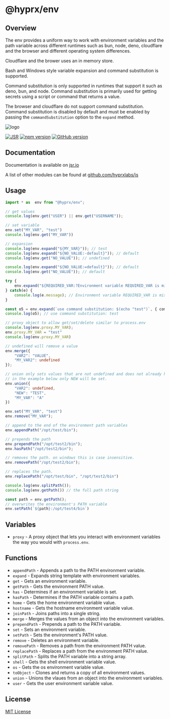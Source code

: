 # @hyprx/env

## Overview

The env provides a uniform way to work with environment variables and
the path variable across different runtimes such as bun, node, deno,
cloudflare and the browser and different operating system differences.

Cloudflare and the brower uses an in memory store.

Bash and Windows style variable expansion and command substitution is supported.

Command substitution is only supported in runtimes that support it
such as deno, bun, and node.  Command substitution is primarily used
for getting secrets using a script or command that returns a value.

The browser and cloudflare do not support
command substitution. Command substitution is disabled by default
and must be enabled by passing the `commandSubstitution` option to the
`expand` method.

![logo](https://raw.githubusercontent.com/hyprxlabs/js/refs/heads/main/assets/logo.png)

[![JSR](https://jsr.io/badges/@hyprx/env)](https://jsr.io/@hyprx/env)
[![npm version](https://badge.fury.io/js/@hyprx%2Fenv.svg)](https://badge.fury.io/js/@hyprx%2Fenv)
[![GitHub version](https://badge.fury.io/gh/hyprxlabs%2Fjs.svg)](https://badge.fury.io/gh/hyprxlabs%2Fjs)

## Documentation

Documentation is available on [jsr.io](https://jsr.io/@hyprx/env/doc)

A list of other modules can be found at [github.com/hyprxlabs/js](https://github.com/hyprxlabs/js)

## Usage

```typescript
import * as  env from "@hyprx/env";

// get values
console.log(env.get("USER") || env.get("USERNAME"));

// set variable
env.set("MY_VAR", "test")
console.log(env.get("MY_VAR"))

// expansion
console.log(env.expand("${MY_VAR}")); // test
console.log(env.expand("${NO_VALUE:-default}")); // default
console.log(env.get("NO_VALUE")); // undefined

console.log(env.expand("${NO_VALUE:=default}")); // default
console.log(env.get("NO_VALUE")); // default

try {
    env.expand("${REQUIRED_VAR:?Environment variable REQUIRED_VAR is missing}");
} catch(e) {
    console.log(e.message); // Environment variable REQUIRED_VAR is missing 
}

const o5 = env.expand(`use command substitution: $(echo "test")`, { commandSubstitution: true })
console.log(o5); // use command substitution: test

// proxy object to allow get/set/delete similar to process.env
console.log(env.proxy.MY_VAR);
env.proxy.MY_VAR = "test"
console.log(env.proxy.MY_VAR)

// undefined will remove a value
env.merge({
    "VAR2": "VALUE",
    "MY_VAR2": undefined
});

// union only sets values that are not undefined and does not already have a value
// in the example below only NEW will be set.
env.union({
    "VAR2": undefined,
    "NEW": "TEST",
    "MY_VAR": "A"
})

env.set("MY_VAR", "test")
env.remove("MY_VAR");

// append to the end of the environment path variables
env.appendPath("/opt/test/bin");

// prepends the path
env.prependPath("/opt/test2/bin");
env.hasPath("/opt/test2/bin");

// removes the path. on windows this is case insensitive.
env.removePath("/opt/test2/bin");

// replaces the path.
env.replacePath("/opt/test/bin", "/opt/test2/bin")

console.log(env.splitPath()); 
console.log(env.getPath()) // the full path string

const path = env.getPath();
// overwrites the environment's PATH variable
env.setPath(`${path}:/opt/test4/bin`) 
```

## Variables

- `proxy` - A proxy object that lets you interact with environment
  variables the way you would with `process.env`.

## Functions

- `appendPath` - Appends a path to the PATH environment variable.
- `expand` - Expands string template with environment variables.
- `get` - Gets an environment variable.
- `getPath` - Gets the environment PATH value.
- `has` - Determines if an environment variable is set.
- `hasPath` - Determines if the PATH variable contains a path.
- `home` - Gets the home environment variable value.
- `hostname` - Gets the hostname environment variable value.
- `joinPath` - Joins paths into a single string.
- `merge` - Merges the values from an object into the environment variables.
- `prependPath` - Prepends a path to the PATH variable.
- `set` - Sets an environment variable.
- `setPath` - Sets the environment's PATH value.
- `remove` - Deletes an environment variable.
- `removePath` - Removes a path from the environment PATH value.
- `replacePath` - Replaces a path from the environment PATH value.
- `splitPath` - Splits the PATH variable into a string array.
- `shell` - Gets the shell environment variable value.
- `os` - Gets the os environment variable value.
- `toObject` - Clones and returns a copy of all environment values.
- `union` - Unions the vlaues from an object into the environment variables.
- `user` - Gets the user environment variable value.

## License

[MIT License](./LICENSE.md)
